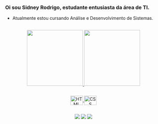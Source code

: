 <!---
- 👋 Hi, I’m @SidneyRodrigo
- 👀 I’m interested in ...
- 🌱 I’m currently learning ...
- 💞️ I’m looking to collaborate on ...
- 📫 How to reach me ...
-

SidneyRodrigo/SidneyRodrigo is a ✨ special ✨ repository because its `README.md` (this file) appears on your GitHub profile.
You can click the Preview link to take a look at your changes.
--->

### Oi sou Sidney Rodrigo, estudante entusiasta da área de TI.
- Atualmente estou cursando Análise e Desenvolvimento de Sistemas.

##

<div align="center">
  <a href="https://github.com/sidneyrodrigo">
  <img height="180em" src="https://github-readme-stats.vercel.app/api?username=sidneyrodrigo&show_icons=true&theme=holi&include_all_commits=true&count_private=true"/>
  <img height="180em" src="https://github-readme-stats.vercel.app/api/top-langs/?username=sidneyrodrigo&layout=compact&langs_count=7&theme=holi"/>
</div>

##

<div align="center">
  <img align="center" height="30" width="40" alt="HTML" src="https://cdn.jsdelivr.net/gh/devicons/devicon/icons/html5/html5-original.svg">
  <img align="center" height="30" width="40" alt="CSS" src="https://cdn.jsdelivr.net/gh/devicons/devicon/icons/css3/css3-original.svg">
</div>

##

<div align="center">    
  <a href="https://www.linkedin.com/in/sidney-rodrigo-da-paixão-silvestre-824582251/" target="_blank"><img src="https://img.shields.io/badge/-LinkedIn-%230077B5?style=for-the-badge&logo=linkedin&logoColor=white"></a>
  <a href="mailto:sidneyrsilvestre@gmail.com" target="_blank"><img src="https://img.shields.io/badge/-Gmail-%23333?style=for-the-badge&logo=gmail&logoColor=white"></a>
  <a href="https://www.instagram.com/sidneyrodrigo.00/" target="_blank"><img src="https://img.shields.io/badge/-Instagram-%23E4405F?style=for-the-badge&logo=instagram&logoColor=white"></a>
</div>
